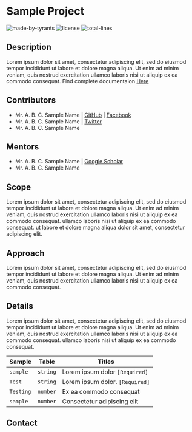 # Sample Project
<p align = "left">
  <img alt="made-by-tyrants" src="https://img.shields.io/badge/MADE%20BY-TYRANTS-blue?style=for-the-badge" />
  <img alt="license" src="https://img.shields.io/badge/License-MIT-green.svg?style=for-the-badge" />
  <img alt="total-lines" src="https://img.shields.io/tokei/lines/github/ManojLL/Brahmilator?color=%2322a6b3&style=for-the-badge" />
</p>


## Description
Lorem ipsum dolor sit amet, consectetur adipiscing elit, sed do eiusmod tempor incididunt ut labore et dolore magna aliqua. Ut enim ad minim veniam, quis nostrud exercitation ullamco laboris nisi ut aliquip ex ea commodo consequat. Find complete documentaion [Here](https://npmjs.org/)

## Contributors
- Mr. A. B. C. Sample Name | [GitHub](https://npmjs.org/) | [Facebook](https://npmjs.org/)
- Mr. A. B. C. Sample Name | [Twitter](https://npmjs.org/)
- Mr. A. B. C. Sample Name

## Mentors
- Mr. A. B. C. Sample Name | [Google Scholar](https://npmjs.org/)
- Mr. A. B. C. Sample Name

## Scope
Lorem ipsum dolor sit amet, consectetur adipiscing elit, sed do eiusmod tempor incididunt ut labore et dolore magna aliqua. Ut enim ad minim veniam, quis nostrud exercitation ullamco laboris nisi ut aliquip ex ea commodo consequat. 
ullamco laboris nisi ut aliquip ex ea commodo consequat. ut labore et dolore magna aliqua dolor sit amet, consectetur adipiscing elit.

## Approach
Lorem ipsum dolor sit amet, consectetur adipiscing elit, sed do eiusmod tempor incididunt ut labore et dolore magna aliqua. Ut enim ad minim veniam, quis nostrud exercitation ullamco laboris nisi ut aliquip ex ea commodo consequat.

## Details
Lorem ipsum dolor sit amet, consectetur adipiscing elit, sed do eiusmod tempor incididunt ut labore et dolore magna aliqua. Ut enim ad minim veniam, quis nostrud exercitation ullamco laboris nisi ut aliquip ex ea commodo consequat. 
ullamco laboris nisi ut aliquip ex ea commodo consequat.

| Sample            | Table         | Titles                                                       |
| ------------------- | ------------ | ----------------------------------------------------------------- |
| `sample` | `string`     | Lorem ipsum dolor `[Required]`                       |
| `Test`  | `string`     | Lorem ipsum dolor. `[Required]`                         |
| `Testing`       | `number`     | Ex ea commodo consequat                                        |
| `sample`        | `number`     | Consectetur adipiscing elit                                         |



## Contact